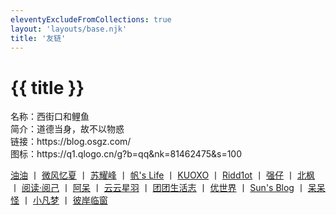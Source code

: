 ```yaml
---
eleventyExcludeFromCollections: true
layout: 'layouts/base.njk'
title: '友链'
---
```


# {{ title }}

<div id="szh">
名称：西街口和鲤鱼</br>
简介：道德当身，故不以物惑</br>
链接：https://blog.osgz.com/</br>
图标：https://q1.qlogo.cn/g?b=qq&nk=81462475&s=100
</div>

<p>
    <a href="https://www.200011.net/" target="_blank">油油</a> 丨
    <a href="https://sumiler.com" target="_blank">微风忆夏</a> 丨
    <a href="https://www.syf.ink" target="_blank">苏耀峰</a> 丨
    <a href="https://huxiaofan.com/" target="_blank">帆's Life</a> 丨
    <a href="https://kuoxo.com" target="_blank">KUOXO</a> 丨
    <a href="https://www.fllv.cn/" target="_blank">Ridd1ot</a> 丨
    <a href="https://q6q.cc/" target="_blank">强仔</a> 丨
    <a href="https://beifeng.me/" target="_blank">北枫</a> 丨
    <a href="https://flypig.xyz/" target="_blank">阅读·阅己</a> 丨
    <a href="https://bo.ke/" target="_blank">阿呆</a> 丨
    <a href="https://starssr.com/" target="_blank">云云星羽</a> 丨
    <a href="https://t-t.live/" target="_blank">团团生活志</a> 丨
    <a href="https://usj.cc" target="_blank">优世界</a> 丨
    <a href="https://www.sunjianjian.com" target="_blank">Sun's Blog</a> 丨
    <a href="https://mua.ooo/" target="_blank">呆呆怪</a> 丨
    <a href="https://www.xiaofm.cn/" target="_blank">小凡梦</a>  丨
    <a href="https://blog.luziyang.cn/" target="_blank">彼岸临窗</a>     
    <br> <br></p>